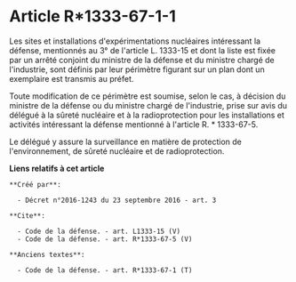 # Article R*1333-67-1-1

Les sites et installations d'expérimentations nucléaires intéressant la défense, mentionnés au 3° de l'article L. 1333-15 et
dont la liste est fixée par un arrêté conjoint du ministre de la défense et du ministre chargé de l'industrie, sont définis
par leur périmètre figurant sur un plan dont un exemplaire est transmis au préfet. 

Toute modification de ce périmètre est soumise, selon le cas, à décision du ministre de la défense ou du ministre chargé de
l'industrie, prise sur avis du délégué à la sûreté nucléaire et à la radioprotection pour les installations et activités
intéressant la défense mentionné à l'article R. * 1333-67-5. 

Le délégué y assure la surveillance en matière de protection de l'environnement, de sûreté nucléaire et de radioprotection.

**Liens relatifs à cet article**

	**Créé par**:

	  - Décret n°2016-1243 du 23 septembre 2016 - art. 3

	**Cite**:

	  - Code de la défense. - art. L1333-15 (V)
	  - Code de la défense. - art. R*1333-67-5 (V)

	**Anciens textes**:

	  - Code de la défense. - art. R*1333-67-1 (T)
